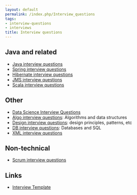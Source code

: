 ```yaml
---
layout: default
permalink: /index.php/Interview_questions
tags:
- interview-questions
- interviews
title: Interview questions
---
```

## Java and related
- [Java interview questions](Java_interview_questions)
- [Spring interview questions](Spring_interview_questions)
- [Hibernate interview questions](Hibernate_interview_questions)
- [JMS interview questions](JMS_interview_questions)
- [Scala interview questions](Scala_interview_questions)


## Other
- [Data Science Interview Questions](Data_Science_Interview_Questions)
- [Algo interview questions](Algo_interview_questions): Algorithms and data structures
- [Design interview questions](Design_interview_questions): design principles, patterns, etc
- [DB interview questions](DB_interview_questions): Databases and SQL
- [XML interview questions](XML_interview_questions)


## Non-technical
- [Scrum interview questions](Scrum_interview_questions)


## Links
- [Interview Template](http://docs.google.com/spreadsheets/d/12uMQd_fRyhPMVmRHR5-DnPIwOR_Zw9CMxSdDiZK76QY/pubhtml)
